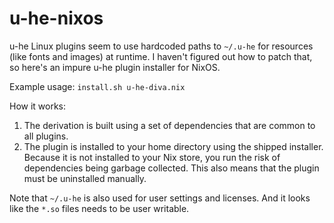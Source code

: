 # u-he-nixos

u-he Linux plugins seem to use hardcoded paths to `~/.u-he` for resources (like fonts and images) at runtime. I haven't figured out how to patch that, so here's an impure u-he plugin installer for NixOS.

Example usage: `install.sh u-he-diva.nix`

How it works:

1. The derivation is built using a set of dependencies that are common to all plugins.
2. The plugin is installed to your home directory using the shipped installer. Because it is not installed to your Nix store, you run the risk of dependencies being garbage collected. This also means that the plugin must be uninstalled manually.

Note that `~/.u-he` is also used for user settings and licenses. And it looks like the `*.so` files needs to be user writable.
